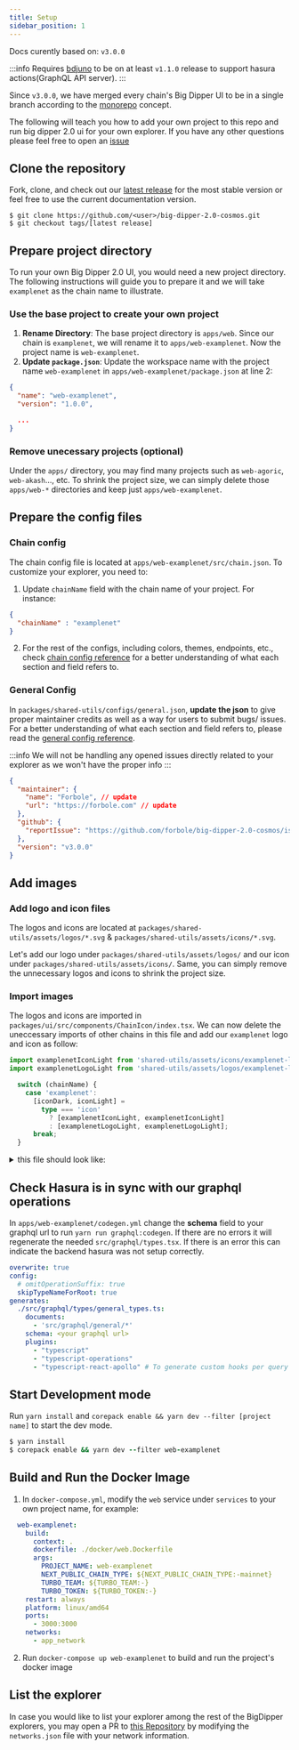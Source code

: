 ```yaml
---
title: Setup
sidebar_position: 1
---
```


Docs curently based on: `v3.0.0`

:::info
Requires [bdjuno](https://github.com/forbole/bdjuno) to be on at least `v1.1.0` release to support hasura actions(GraphQL API server).
:::

Since `v3.0.0`, we have merged every chain's Big Dipper UI to be in a single branch according to the [monorepo](https://en.wikipedia.org/wiki/Monorepo) concept.

The following will teach you how to add your own project to this repo and run big dipper 2.0 ui for your own explorer. If you have any other questions please feel free to open an [issue](https://github.com/forbole/big-dipper-2.0-cosmos/issues)

## Clone the repository
Fork, clone, and check out our [latest release](https://github.com/forbole/big-dipper-2.0-cosmos/releases) for the most stable version or feel free to use the current documentation version.

```
$ git clone https://github.com/<user>/big-dipper-2.0-cosmos.git
$ git checkout tags/[latest release]
```

## Prepare project directory
To run your own Big Dipper 2.0 UI, you would need a new project directory. The following instructions will guide you to prepare it and we will take `examplenet` as the chain name to illustrate.

### Use the base project to create your own project
1. __Rename Directory__: The base project directory is `apps/web`. Since our chain is `examplenet`, we will rename it to `apps/web-examplenet`. Now the project name is `web-examplenet`.
2. __Update `package.json`__: Update the workspace name with the project name `web-examplenet` in `apps/web-examplenet/package.json` at line 2:
```json {2}
{
  "name": "web-examplenet",
  "version": "1.0.0",

  ...
}
```

### Remove unecessary projects (optional)
Under the `apps/` directory, you may find many projects such as `web-agoric`, `web-akash`..., etc. To shrink the project size, we can simply delete those `apps/web-*` directories and keep just `apps/web-examplenet`.

## Prepare the config files

### Chain config
The chain config file is located at `apps/web-examplenet/src/chain.json`. To customize your explorer, you need to: 
1. Update `chainName` field with the chain name of your project. For instance: 
```json
{
  "chainName" : "examplenet"
}
```

2. For the rest of the configs, including colors, themes, endpoints, etc., check [chain config reference](chain-config.md) for a better understanding of what each section and field refers to.

### General Config
In `packages/shared-utils/configs/general.json`, **update the json** to give proper maintainer credits as well as a way for users to submit bugs/ issues.
For a better understanding of what each section and field refers to, please read the [general config reference](general-config.md).

:::info
We will not be handling any opened issues directly related to your explorer as we won't have the proper info
:::

```json
{
  "maintainer": {
    "name": "Forbole", // update
    "url": "https://forbole.com" // update
  },
  "github": {
    "reportIssue": "https://github.com/forbole/big-dipper-2.0-cosmos/issues" // update
  },
  "version": "v3.0.0"
}
```

## Add images

### Add logo and icon files
The logos and icons are located at `packages/shared-utils/assets/logos/*.svg` & `packages/shared-utils/assets/icons/*.svg`. 

Let's add our logo under `packages/shared-utils/assets/logos/` and our icon under `packages/shared-utils/assets/icons/`. Same, you can simply remove the unnecessary logos and icons to shrink the project size.


### Import images
The logos and icons are imported in `packages/ui/src/components/ChainIcon/index.tsx`. We can now delete the uneccessary imports of other chains in this file and add our `examplenet` logo and icon as follow:

```ts
import examplenetIconLight from 'shared-utils/assets/icons/examplenet-light.svg';
import examplenetLogoLight from 'shared-utils/assets/logos/examplenet-light.svg';

  switch (chainName) {
    case 'examplenet':
      [iconDark, iconLight] =
        type === 'icon'
          ? [examplenetIconLight, examplenetIconLight]
          : [examplenetLogoLight, examplenetLogoLight];
      break;
  }

```

<details>

<summary> this file should look like: </summary>

```ts
import chainCoing from '@/chainConfig';
import { useStyles } from '@/components/ChainIcon/useStyles';
import classnames from 'classnames';
import Image, { type ImageProps } from 'next/future/image';

import baseIconLight from 'shared-utils/assets/icons/base-light.svg?url';
import baseLogoLight from 'shared-utils/assets/logos/base-light.svg?url';
import examplenetIconLight from 'shared-utils/assets/icons/examplenet-light.svg';
import examplenetLogoLight from 'shared-utils/assets/logos/examplenet-light.svg';

interface IconProps extends Omit<ImageProps, 'id' | 'src'> {
  type: 'icon' | 'logo';
  chainName?: string;
}

const ChainIcon = ({
  className,
  type,
  chainName = chainCoing().chainName,
  ...props
}: IconProps) => {
  const classes = useStyles();

  let [iconDark, iconLight] =
    type === 'icon' ? [baseIconLight, baseIconLight] : [baseLogoLight, baseLogoLight];
  switch (chainName) {
    case 'examplenet':
      [iconDark, iconLight] =
        type === 'icon'
          ? [examplenetIconLight, examplenetIconLight]
          : [examplenetLogoLight, examplenetLogoLight];
      break;


    default:
      throw new Error(`chain ${chainName} not supported`);
  }
  return (
    <span className={classnames(className, classes.container)}>
      <Image width={0} height={0} src={iconDark} {...props} className={classes.dark} unoptimized />
      <Image
        width={0}
        height={0}
        src={iconLight}
        {...props}
        className={classes.light}
        unoptimized
      />
    </span>
  );
};

export default ChainIcon;
```

</details>

## Check Hasura is in sync with our graphql operations
In `apps/web-examplenet/codegen.yml` change the __schema__ field to your graphql url to run `yarn run graphql:codegen`. If there are no errors it will regenerate the needed `src/graphql/types.tsx`. If there is an error this can indicate the backend hasura was not setup correctly.

```yaml {9}
overwrite: true
config:
  # omitOperationSuffix: true
  skipTypeNameForRoot: true
generates:
  ./src/graphql/types/general_types.ts:
    documents:
      - 'src/graphql/general/*'
    schema: <your graphql url>
    plugins:
      - "typescript"
      - "typescript-operations"
      - "typescript-react-apollo" # To generate custom hooks per query


```


## Start Development mode
Run `yarn install` and `corepack enable && yarn dev --filter [project name]` to start the dev mode.
```f
$ yarn install
$ corepack enable && yarn dev --filter web-examplenet
```

## Build and Run the Docker Image
1. In `docker-compose.yml`, modify the `web` service under `services` to your own project name, for example: 
```yaml {1,6}
  web-examplenet:
    build:
      context: .
      dockerfile: ./docker/web.Dockerfile
      args:
        PROJECT_NAME: web-examplenet
        NEXT_PUBLIC_CHAIN_TYPE: ${NEXT_PUBLIC_CHAIN_TYPE:-mainnet}
        TURBO_TEAM: ${TURBO_TEAM:-}
        TURBO_TOKEN: ${TURBO_TOKEN:-}
    restart: always
    platform: linux/amd64
    ports:
      - 3000:3000
    networks:
      - app_network
```

2. Run `docker-compose up web-examplenet` to build and run the project's docker image

## List the explorer
In case you would like to list your explorer among the rest of the BigDipper explorers, you may open a PR to [this Repository](https://github.com/forbole/big-dipper-networks) by modifying the `networks.json` file with your network information.
